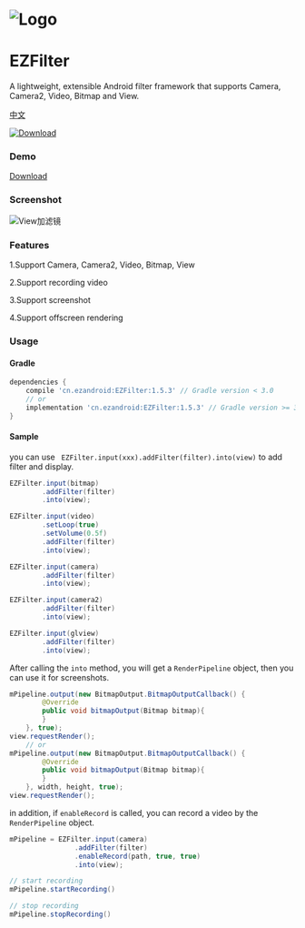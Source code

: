 # ![Logo](https://raw.githubusercontent.com/uestccokey/EZFilter/master/logo.png)
# EZFilter

A lightweight, extensible Android filter framework that supports Camera, Camera2, Video, Bitmap and View.

[中文](https://raw.githubusercontent.com/uestccokey/EZFilter/master/README-CN.md)

[ ![Download](https://api.bintray.com/packages/uestccokey/maven/EZFilter/images/download.svg) ](https://bintray.com/uestccokey/maven/EZFilter/_latestVersion)

### Demo

[Download](https://raw.githubusercontent.com/uestccokey/EZFilter/master/demo.apk)

### Screenshot

![View加滤镜](https://raw.githubusercontent.com/uestccokey/EZFilter/develop/view-filter.gif)

### Features

1.Support Camera, Camera2, Video, Bitmap, View

2.Support recording video

3.Support screenshot

4.Support offscreen rendering

### Usage

#### Gradle
``` gradle
dependencies {
    compile 'cn.ezandroid:EZFilter:1.5.3' // Gradle version < 3.0
    // or
    implementation 'cn.ezandroid:EZFilter:1.5.3' // Gradle version >= 3.0
}
```

#### Sample

you can use ` EZFilter.input(xxx).addFilter(filter).into(view)` to add filter and display.

``` java
EZFilter.input(bitmap)
        .addFilter(filter)
        .into(view);
```

``` java
EZFilter.input(video)
        .setLoop(true)
        .setVolume(0.5f)
        .addFilter(filter)
        .into(view);
```

``` java
EZFilter.input(camera)
        .addFilter(filter)
        .into(view);
```

``` java
EZFilter.input(camera2)
        .addFilter(filter)
        .into(view);
```

``` java
EZFilter.input(glview)
        .addFilter(filter)
        .into(view);
```

After calling the `into` method, you will get a `RenderPipeline` object, then you can use it for screenshots.

``` java
mPipeline.output(new BitmapOutput.BitmapOutputCallback() {
        @Override
        public void bitmapOutput(Bitmap bitmap){
        }
    }, true);
view.requestRender();
    // or
mPipeline.output(new BitmapOutput.BitmapOutputCallback() {
        @Override
        public void bitmapOutput(Bitmap bitmap){
        }
    }, width, height, true);
view.requestRender();
```

in addition, if `enableRecord` is called, you can record a video by the `RenderPipeline` object.

``` java
mPipeline = EZFilter.input(camera)
                .addFilter(filter)
                .enableRecord(path, true, true)
                .into(view);

// start recording
mPipeline.startRecording()

// stop recording
mPipeline.stopRecording()
```

